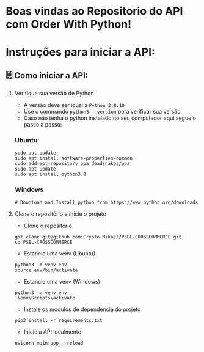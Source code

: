 # Boas vindas ao Repositorio do API com Order With Python!

# Instruções para iniciar a API:

## 🗒 Como iniciar a API:

1. Verifique sua versão de Python

   - A versão deve ser igual a `Python 3.8.10`
   - Use o commando `python3 --version` para verificar sua versão.
   - Caso não tenha o python instalado no seu computador aqui segue o passo a passo:

    ### Ubuntu
    ```
    sudo apt update
    sudo apt install software-properties-common
    sudo add-apt-repository ppa:deadsnakes/ppa
    sudo apt update
    sudo apt install python3.8
    ```
    ### Windows
    ```
    # Download and Install python from https://www.python.org/downloads
    ```
2. Clone o repositório e inicie o projeto

    - Clone o repositório
    ```
    git clone git@github.com:Crypto-Mikael/PSEL-CROSSCOMMERCE.git
    cd PSEL-CROSSCOMMERCE
    ```
    - Estancie uma venv (Ubuntu)
    ```
    python3 -m venv env
    source env/bin/activate
    ```
    - Estancie uma venv (Windows)
    ```
    python3 -m venv env
    .\env\Scripts\activate
    ```
    - Instale os modulos de dependencia do projeto
    ```
    pip3 install -r requirements.txt
    ```
    - Inicie a API localmente
    ```
    uvicorn main:app --reload
    ```
  
  
